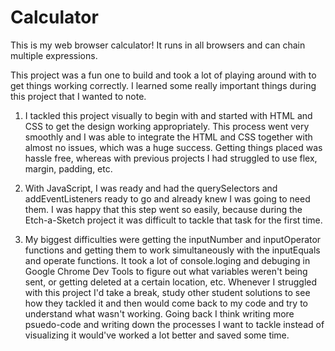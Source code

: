 # Calculator
This is my web browser calculator! It runs in all browsers and can chain multiple expressions.

This project was a fun one to build and took a lot of playing around with to get things working correctly. I learned some really important things during this project that I wanted to note.

1. I tackled this project visually to begin with and started with HTML and CSS to get the design working appropriately. This process went very smoothly and I was able to integrate the HTML and CSS together with almost no issues, which was a huge success. Getting things placed was hassle free, whereas with previous projects I had struggled to use flex, margin, padding, etc.

2. With JavaScript, I was ready and had the querySelectors and addEventListeners ready to go and already knew I was going to need them. I was happy that this step went so easily, because during the Etch-a-Sketch project it was difficult to tackle that task for the first time.

3. My biggest difficulties were getting the inputNumber and inputOperator functions and getting them to work simultaneously with the inputEquals and operate functions. It took a lot of console.loging and debuging in Google Chrome Dev Tools to figure out what variables weren't being sent, or getting deleted at a certain location, etc. Whenever I struggled with this project I'd take a break, study other student solutions to see how they tackled it and then would come back to my code and try to understand what wasn't working. Going back I think writing more psuedo-code and writing down the processes I want to tackle instead of visualizing it would've worked a lot better and saved some time.